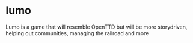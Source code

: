 # lumo
Lumo is a game that will resemble OpenTTD but will be more storydriven, helping out communities, managing the railroad and more
